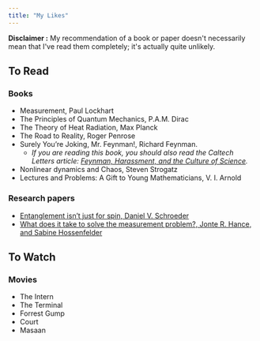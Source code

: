 ```yaml
---
title: "My Likes"
---
```


**Disclaimer :** My recommendation of a book or paper doesn't necessarily mean that I've read them completely; it's actually quite unlikely.

## To Read
### Books
* Measurement, Paul Lockhart
* The Principles of Quantum Mechanics, P.A.M. Dirac
* The Theory of Heat Radiation, Max Planck
* The Road to Reality, Roger Penrose
* Surely You’re Joking, Mr. Feynman!, Richard Feynman.
    - _If you are reading this book, you should also read the Caltech Letters article: [Feynman, Harassment, and the Culture of Science](https://caltechletters.org/viewpoints/feynman-harassment-science#1)._
* Nonlinear dynamics and Chaos, Steven Strogatz
* Lectures and Problems: A Gift to Young Mathematicians, V. I. Arnold

### Research papers
* [Entanglement isn’t just for spin, Daniel V. Schroeder](http://dx.doi.org/10.1119/1.5003808)
* [What does it take to solve the measurement problem?, Jonte R. Hance, and Sabine Hossenfelder](https://arxiv.org/pdf/2206.10445.pdf)

## To Watch
### Movies
* The Intern
* The Terminal
* Forrest Gump
* Court
* Masaan
